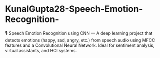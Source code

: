 # KunalGupta28-Speech-Emotion-Recognition-
🎙️ Speech Emotion Recognition using CNN — A deep learning project that detects emotions (happy, sad, angry, etc.) from speech audio using MFCC features and a Convolutional Neural Network. Ideal for sentiment analysis, virtual assistants, and HCI systems.
